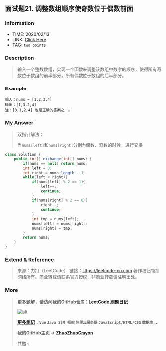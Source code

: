 ## 面试题21. 调整数组顺序使奇数位于偶数前面

### Information

* TIME: 2020/02/13
* LINK: [Click Here](https://leetcode-cn.com/problems/diao-zheng-shu-zu-shun-xu-shi-qi-shu-wei-yu-ou-shu-qian-mian-lcof/)
* TAG: `two points`

### Description

> 输入一个整数数组，实现一个函数来调整该数组中数字的顺序，使得所有奇数位于数组的前半部分，所有偶数位于数组的后半部分。

### Example

```text
输入：nums = [1,2,3,4]
输出：[1,3,2,4] 
注：[3,1,2,4] 也是正确的答案之一。
```

### My Answer

> 双指针解法：
>
> 当`nums[left]`和`nums[right]`分别为偶数、奇数的时候，进行交换

```java
class Solution {
    public int[] exchange(int[] nums) {
        if(nums == null) return nums;
        int left = 0;
        int right = nums.length - 1;
        while(left < right){
            if(nums[left] % 2 == 1){
                left++;
                continue;
            }
            if(nums[right] % 2 == 0){
                right--;
                continue;
            }
            int tmp = nums[left];
            nums[left] = nums[right];
            nums[right] = tmp;
        }
        return nums;
    }
}
```

### Extend & Reference

> 来源：力扣（LeetCode）
> 链接：https://leetcode-cn.com
> 著作权归领扣网络所有。商业转载请联系官方授权，非商业转载请注明出处。

### More

> **更多题解，请访问我的GitHub仓库：[LeetCode 刷题日记](https://github.com/ZhuoZhuoCrayon/my-Nodes/blob/master/Daily/README_2020.md)**
>
> ![alt](https://raw.githubusercontent.com/ZhuoZhuoCrayon/my-Nodes/master/Daily/img/mynode.png)
>
> [**更多笔记**](https://github.com/ZhuoZhuoCrayon/my-Nodes)：**`Vue` `Java SSM 框架` `阿里云服务器` `JavaScript/HTML/CSS`   `数据库` ...**
>
> **我的GitHub主页 -> [ZhuoZhuoCrayon](https://github.com/ZhuoZhuoCrayon)**
>
> 共勉~

